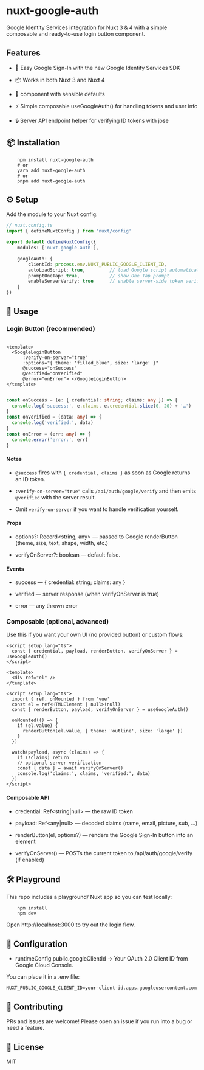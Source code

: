 # nuxt-google-auth

Google Identity Services integration for Nuxt 3 & 4 with a simple composable and ready-to-use login button component.

## Features

- 🔑 Easy Google Sign-In with the new Google Identity Services SDK

- 📦 Works in both Nuxt 3 and Nuxt 4

- 🎨 <GoogleLoginButton /> component with sensible defaults

- ⚡ Simple composable useGoogleAuth() for handling tokens and user info

- 🔒 Server API endpoint helper for verifying ID tokens with jose

## 📦 Installation

```shell
    npm install nuxt-google-auth
    # or
    yarn add nuxt-google-auth
    # or
    pnpm add nuxt-google-auth
```

## ⚙️ Setup

Add the module to your Nuxt config:

```ts
// nuxt.config.ts
import { defineNuxtConfig } from 'nuxt/config'

export default defineNuxtConfig({
    modules: ['nuxt-google-auth'],

    googleAuth: {
        clientId: process.env.NUXT_PUBLIC_GOOGLE_CLIENT_ID,
        autoLoadScript: true,         // load Google script automatically
        promptOneTap: true,           // show One Tap prompt
        enableServerVerify: true      // enable server-side token verification endpoint
    }
})
```
## 🚀 Usage

### Login Button (recommended)

```vue

<template>
  <GoogleLoginButton
      :verify-on-server="true"
      :options="{ theme: 'filled_blue', size: 'large' }"
      @success="onSuccess"
      @verified="onVerified"
      @error="onError"> </GoogleLoginButton>
</template>
```

```ts

const onSuccess = (e: { credential: string; claims: any }) => {
  console.log('success:', e.claims, e.credential.slice(0, 20) + '…')
}
const onVerified = (data: any) => {
  console.log('verified:', data)
}
const onError = (err: any) => {
  console.error('error:', err)
}

```
#### Notes

- `@success` fires with `{ credential, claims }` as soon as Google returns an ID token.

- `:verify-on-server="true"` calls `/api/auth/google/verify` and then emits `@verified` with the server result.

- Omit `verify-on-server` if you want to handle verification yourself.

#### Props

- options?: Record<string, any> — passed to Google renderButton (theme, size, text, shape, width, etc.)

- verifyOnServer?: boolean — default false.

#### Events

- success — { credential: string; claims: any }

- verified — server response (when verifyOnServer is true)

- error — any thrown error

### Composable (optional, advanced)

Use this if you want your own UI (no provided button) or custom flows:

```vue
<script setup lang="ts">
  const { credential, payload, renderButton, verifyOnServer } = useGoogleAuth()
</script>

<template>
  <div ref="el" />
</template>

<script setup lang="ts">
  import { ref, onMounted } from 'vue'
  const el = ref<HTMLElement | null>(null)
  const { renderButton, payload, verifyOnServer } = useGoogleAuth()

  onMounted(() => {
    if (el.value) {
      renderButton(el.value, { theme: 'outline', size: 'large' })
    }
  })

  watch(payload, async (claims) => {
    if (!claims) return
    // optional server verification
    const { data } = await verifyOnServer()
    console.log('claims:', claims, 'verified:', data)
  })
</script>

```
#### Composable API
- credential: Ref<string|null> — the raw ID token

- payload: Ref<any|null> — decoded claims (name, email, picture, sub, …)

- renderButton(el, options?) — renders the Google Sign-In button into an element

- verifyOnServer() — POSTs the current token to /api/auth/google/verify (if enabled)


## 🛠️ Playground
This repo includes a playground/ Nuxt app so you can test locally:

```shell
    npm install
    npm dev
```
Open http://localhost:3000 to try out the login flow.

## 📖 Configuration

- runtimeConfig.public.googleClientId → Your OAuth 2.0 Client ID from Google Cloud Console.

You can place it in a .env file:

```shell
NUXT_PUBLIC_GOOGLE_CLIENT_ID=your-client-id.apps.googleusercontent.com
```
## 🤝 Contributing
PRs and issues are welcome! Please open an issue if you run into a bug or need a feature.

## 📄 License
MIT
